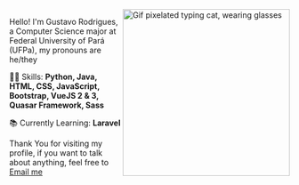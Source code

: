 <img src="https://acegif.com/wp-content/uploads/cat-typing-1.gif" border="" alt="Gif pixelated typing cat, wearing glasses" width="300" height="300" align="right">

Hello! I'm Gustavo Rodrigues, a Computer Science major at Federal University of Pará (UFPa), my pronouns are he/they

👩‍💻 Skills: <strong>Python, Java, HTML, CSS, JavaScript, Bootstrap, VueJS 2 & 3, Quasar Framework, Sass</strong>

📚 Currently Learning: <strong>Laravel</strong>

Thank You for visiting my profile, if you want to talk about anything, feel free to <a href="mailto:guscorod@gmail.com">Email me</a>
